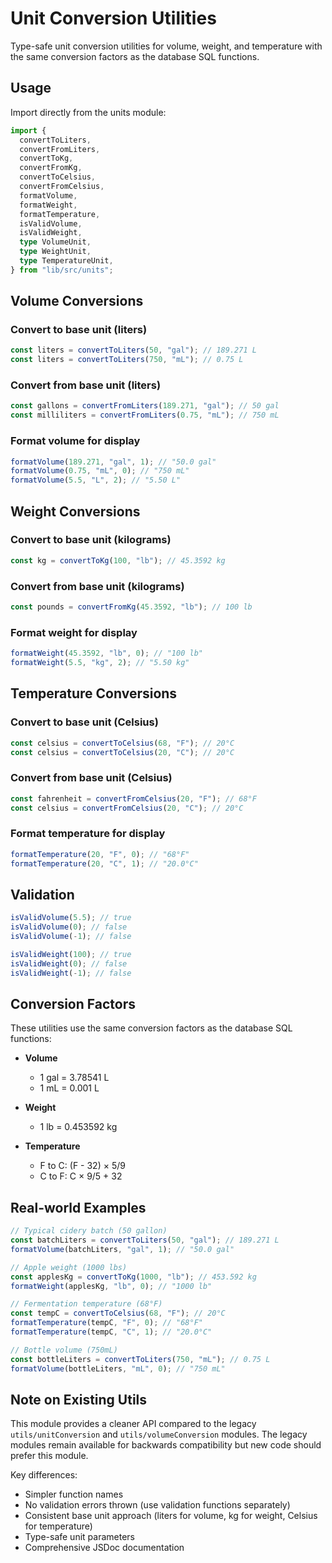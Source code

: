 # Unit Conversion Utilities

Type-safe unit conversion utilities for volume, weight, and temperature with the same conversion factors as the database SQL functions.

## Usage

Import directly from the units module:

```typescript
import {
  convertToLiters,
  convertFromLiters,
  convertToKg,
  convertFromKg,
  convertToCelsius,
  convertFromCelsius,
  formatVolume,
  formatWeight,
  formatTemperature,
  isValidVolume,
  isValidWeight,
  type VolumeUnit,
  type WeightUnit,
  type TemperatureUnit,
} from "lib/src/units";
```

## Volume Conversions

### Convert to base unit (liters)

```typescript
const liters = convertToLiters(50, "gal"); // 189.271 L
const liters = convertToLiters(750, "mL"); // 0.75 L
```

### Convert from base unit (liters)

```typescript
const gallons = convertFromLiters(189.271, "gal"); // 50 gal
const milliliters = convertFromLiters(0.75, "mL"); // 750 mL
```

### Format volume for display

```typescript
formatVolume(189.271, "gal", 1); // "50.0 gal"
formatVolume(0.75, "mL", 0); // "750 mL"
formatVolume(5.5, "L", 2); // "5.50 L"
```

## Weight Conversions

### Convert to base unit (kilograms)

```typescript
const kg = convertToKg(100, "lb"); // 45.3592 kg
```

### Convert from base unit (kilograms)

```typescript
const pounds = convertFromKg(45.3592, "lb"); // 100 lb
```

### Format weight for display

```typescript
formatWeight(45.3592, "lb", 0); // "100 lb"
formatWeight(5.5, "kg", 2); // "5.50 kg"
```

## Temperature Conversions

### Convert to base unit (Celsius)

```typescript
const celsius = convertToCelsius(68, "F"); // 20°C
const celsius = convertToCelsius(20, "C"); // 20°C
```

### Convert from base unit (Celsius)

```typescript
const fahrenheit = convertFromCelsius(20, "F"); // 68°F
const celsius = convertFromCelsius(20, "C"); // 20°C
```

### Format temperature for display

```typescript
formatTemperature(20, "F", 0); // "68°F"
formatTemperature(20, "C", 1); // "20.0°C"
```

## Validation

```typescript
isValidVolume(5.5); // true
isValidVolume(0); // false
isValidVolume(-1); // false

isValidWeight(100); // true
isValidWeight(0); // false
isValidWeight(-1); // false
```

## Conversion Factors

These utilities use the same conversion factors as the database SQL functions:

- **Volume**
  - 1 gal = 3.78541 L
  - 1 mL = 0.001 L

- **Weight**
  - 1 lb = 0.453592 kg

- **Temperature**
  - F to C: (F - 32) × 5/9
  - C to F: C × 9/5 + 32

## Real-world Examples

```typescript
// Typical cidery batch (50 gallon)
const batchLiters = convertToLiters(50, "gal"); // 189.271 L
formatVolume(batchLiters, "gal", 1); // "50.0 gal"

// Apple weight (1000 lbs)
const applesKg = convertToKg(1000, "lb"); // 453.592 kg
formatWeight(applesKg, "lb", 0); // "1000 lb"

// Fermentation temperature (68°F)
const tempC = convertToCelsius(68, "F"); // 20°C
formatTemperature(tempC, "F", 0); // "68°F"
formatTemperature(tempC, "C", 1); // "20.0°C"

// Bottle volume (750mL)
const bottleLiters = convertToLiters(750, "mL"); // 0.75 L
formatVolume(bottleLiters, "mL", 0); // "750 mL"
```

## Note on Existing Utils

This module provides a cleaner API compared to the legacy `utils/unitConversion` and `utils/volumeConversion` modules. The legacy modules remain available for backwards compatibility but new code should prefer this module.

Key differences:
- Simpler function names
- No validation errors thrown (use validation functions separately)
- Consistent base unit approach (liters for volume, kg for weight, Celsius for temperature)
- Type-safe unit parameters
- Comprehensive JSDoc documentation
